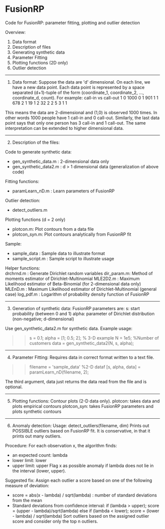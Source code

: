 # FusionRP
Code for FusionRP: parameter fitting, plotting and outlier detection

Overview:
1. Data format
2. Description of files
3. Generating synthetic data
4. Parameter Fitting
5. Plotting functions (2D only)
6. Outlier detection

----------------------------------------------------------------------------
1. Data format: 
Suppose the data are 'd' dimensional. 
On each line, we have a new data point. Each data point is represented by a
space separated (d+1)-tuple of the form (coordinate_1, coordinate_2, ..., coordinate_d, count).
For example: call-in vs call-out
1 0 1000
0 1 901
1 1 678
2 1 19
1 2 32
2 2 5
3 1 1

This means the data are 2-dimensional and (1,0) is observed 1000 times.
In other words 1000 people have 1 call-in and 0 call-out. 
Similarly, the last data point says that only one person has 3 call-in and 1 call-out.
The same interpretation can be extended to higher dimensional data. 

-------------------------------------------------------------------------------------
2. Description of the files:

Code to generate synthetic data:
- gen_synthetic_data.m : 2-dimensional data only
- gen_synthetic_data2.m : d > 1 dimensional data (generalization of above code)

Fitting functions:
- paramLearn_nD.m : Learn parameters of FusionRP

Outlier detection:
- detect_outliers.m	

Plotting functions (d = 2 only)
- plotcon.m: Plot contours from a data file
- plotcon_syn.m: Plot contours analytically from FusionRP fit

Sample:
- sample_data	: Sample data to illustrate format
- sample_script.m : Sample script to illustrate usage

Helper functions:	
drchrnd.m	: Generate Dirichlet random variables
dir_param.m: Method of moments estimator of Dirichlet-Multinomial
MLE2D2.m	: Maximum Likelihood estimator of Beta-Binomial (for 2-dimensional data only)
MLEnD.m	  : Maximum Likelihood estimator of Dirichlet-Multinomial (general case)
log_pdf.m : Logarithm of probability density function of FusionRP

---------------------------------------------------------------------------------------------
3. Generation of synthetic data:
FusionRP parameters are:
  s: start probability (between 0 and 1)
  alpha: parameter of Dirichlet distribution (non-negative; d-dimensional)
  
Use gen_synthetic_data2.m for synthetic data. Example usage:
>> s = 0.1;
>> alpha = [1; 0.5; 2]; % 3-D example
>> N = 1e5; %Number of customers
>> data = gen_synthetic_data2(N, s, alpha);

----------------------------------------------------------------------------------------------
4. Parameter Fitting:
Requires data in correct format written to a text file.

>> filename = 'sample_data' %2-D dataf
>> [s, alpha, data] = paramLearn_nD(filename, 2); 

The third argument, data just returns the data read from the file 
and is optional.

-------------------------------------------------------------------------------------------
5. Plotting functions:
Contour plots (2-D data only).
plotcon: takes data and plots empirical contours
plotcon_syn: takes FusionRP parameters and plots synthetic contours

--------------------------------------------------------------------------------------------------
6. Anomaly detection:
Usage: detect_outliers(filename, dim)
Prints out POSSIBLE outliers based on FusionRP fit. 
It is conservative, in that it prints out many outliers. 

Procedure:
For each observation x, the algorithm finds:
  - an expected count: lambda
  - lower limit: lower
  - upper limit: upper
Flag x as possible anomaly if lambda does not lie in the interval (lower, upper).

Suggested fix:
Assign each outlier a score based on one of the following measure of deviation:
  - score = abs(x - lambda) / sqrt(lambda) : number of standard deviations from the mean
  - Standard deviations from confidence interval:
    if (lambda > upper); score = (upper - lambda)/sqrt(lambda)
    else if (lambda  < lower); score = (lower - lambda) / sqrt(lambda)
Sort outliers based on the assigned outlier score and consider only the top n outliers.




